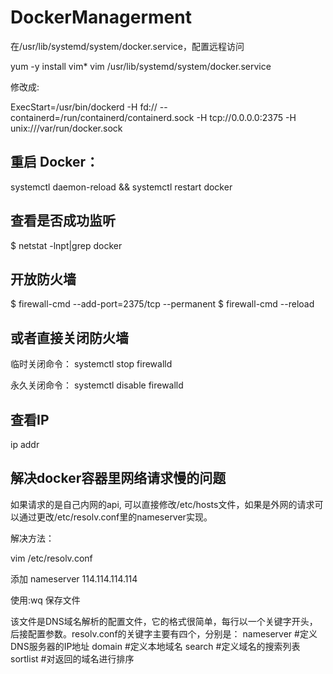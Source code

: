 # DockerManagerment


在/usr/lib/systemd/system/docker.service，配置远程访问

yum -y install vim*
vim /usr/lib/systemd/system/docker.service

修改成:

ExecStart=/usr/bin/dockerd -H fd:// --containerd=/run/containerd/containerd.sock -H tcp://0.0.0.0:2375 -H unix:///var/run/docker.sock


## 重启 Docker：
systemctl daemon-reload && systemctl restart docker 

## 查看是否成功监听
$ netstat -lnpt|grep docker

## 开放防火墙
$ firewall-cmd --add-port=2375/tcp --permanent
$ firewall-cmd --reload

## 或者直接关闭防火墙
 
临时关闭命令： systemctl stop firewalld

永久关闭命令： systemctl disable firewalld

## 查看IP
ip addr
## 解决docker容器里网络请求慢的问题
如果请求的是自己内网的api, 可以直接修改/etc/hosts文件，如果是外网的请求可以通过更改/etc/resolv.conf里的nameserver实现。

解决方法： 

vim /etc/resolv.conf

添加 nameserver 114.114.114.114

使用:wq 保存文件

该文件是DNS域名解析的配置文件，它的格式很简单，每行以一个关键字开头，后接配置参数。resolv.conf的关键字主要有四个，分别是：
nameserver   #定义DNS服务器的IP地址
domain       #定义本地域名
search       #定义域名的搜索列表
sortlist     #对返回的域名进行排序
